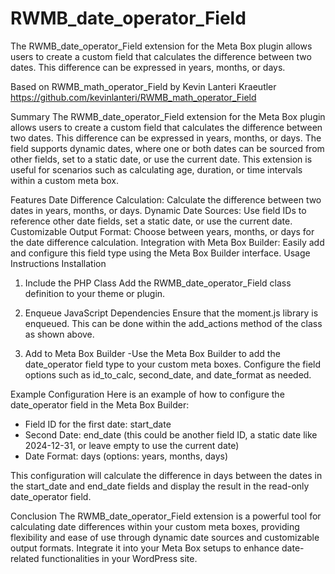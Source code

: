 # RWMB_date_operator_Field
The RWMB_date_operator_Field extension for the Meta Box plugin allows users to create a custom field that calculates the difference between two dates. This difference can be expressed in years, months, or days.

Based on RWMB_math_operator_Field by Kevin Lanteri Kraeutler https://github.com/kevinlanteri/RWMB_math_operator_Field

Summary
The RWMB_date_operator_Field extension for the Meta Box plugin allows users to create a custom field that calculates the difference between two dates. This difference can be expressed in years, months, or days. The field supports dynamic dates, where one or both dates can be sourced from other fields, set to a static date, or use the current date. This extension is useful for scenarios such as calculating age, duration, or time intervals within a custom meta box.

Features
Date Difference Calculation: Calculate the difference between two dates in years, months, or days.
Dynamic Date Sources: Use field IDs to reference other date fields, set a static date, or use the current date.
Customizable Output Format: Choose between years, months, or days for the date difference calculation.
Integration with Meta Box Builder: Easily add and configure this field type using the Meta Box Builder interface.
Usage Instructions
Installation
1. Include the PHP Class
Add the RWMB_date_operator_Field class definition to your theme or plugin.
2. Enqueue JavaScript Dependencies
Ensure that the moment.js library is enqueued. This can be done within the add_actions method of the class as shown above.

3. Add to Meta Box Builder
-Use the Meta Box Builder to add the date_operator field type to your custom meta boxes. Configure the field options such as id_to_calc, second_date, and date_format as needed.

Example Configuration
Here is an example of how to configure the date_operator field in the Meta Box Builder:

- Field ID for the first date: start_date
- Second Date: end_date (this could be another field ID, a static date like 2024-12-31, or leave empty to use the current date)
- Date Format: days (options: years, months, days)

This configuration will calculate the difference in days between the dates in the start_date and end_date fields and display the result in the read-only date_operator field.

Conclusion
The RWMB_date_operator_Field extension is a powerful tool for calculating date differences within your custom meta boxes, providing flexibility and ease of use through dynamic date sources and customizable output formats. Integrate it into your Meta Box setups to enhance date-related functionalities in your WordPress site.
